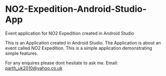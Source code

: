 # NO2-Expedition-Android-Studio-App
Event application for NO2 Expedition created in Android Studio

This is an Application created in Android Studio.
The Application is about an event called NO2 Expedition.
This is a simple application demonstrating simple features.

For any enquires please dont hesitate to ask me. 
Email: parth_uk2010@yahoo.co.uk
